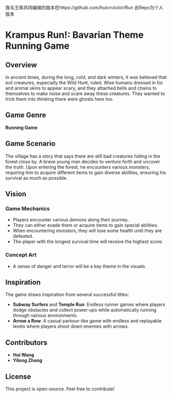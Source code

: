 我与王辉共同编辑的版本在https://github.com/huicnvictor/Run
此Repo为个人版本


# Krampus Run!: Bavarian Theme Running Game

## Overview
In ancient times, during the long, cold, and dark winters, it was believed that evil creatures, especially the Wild Hunt, ruled. Wise humans dressed in fur and animal skins to appear scary, and they attached bells and chains to themselves to make noise and scare away these creatures. They wanted to trick them into thinking there were ghosts here too.

## Game Genre
**Running Game**

## Game Scenario
The village has a story that says there are still bad creatures hiding in the forest close by. A brave young man decides to venture forth and uncover the truth. Upon entering the forest, he encounters various monsters, requiring him to acquire different items to gain diverse abilities, ensuring his survival as much as possible.

## Vision
### Game Mechanics
- Players encounter various demons along their journey.
- They can either evade them or acquire items to gain special abilities.
- When encountering monsters, they will lose some health until they are defeated.
- The player with the longest survival time will receive the highest score.

### Concept Art
- A sense of danger and terror will be a key theme in the visuals.

## Inspiration
The game draws inspiration from several successful titles:
- **Subway Surfers** and **Temple Run**: Endless runner games where players dodge obstacles and collect power-ups while automatically running through various environments.
- **Arrow a Row**: A casual parkour-like game with endless and replayable levels where players shoot down enemies with arrows.


## Contributors
- **Hui Wang**
- **Yilong Zhang**

## License
This project is open-source. Feel free to contribute!
